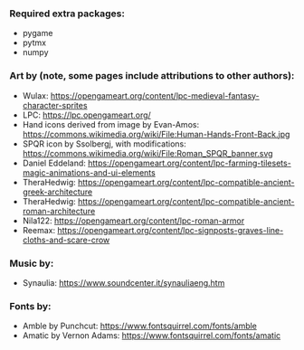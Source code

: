 ### Required extra packages:
- pygame
- pytmx
- numpy

### Art by (note, some pages include attributions to other authors):
- Wulax: https://opengameart.org/content/lpc-medieval-fantasy-character-sprites
- LPC: https://lpc.opengameart.org/
- Hand icons derived from image by Evan-Amos: https://commons.wikimedia.org/wiki/File:Human-Hands-Front-Back.jpg
- SPQR icon by Ssolbergj, with modifications: https://commons.wikimedia.org/wiki/File:Roman_SPQR_banner.svg
- Daniel Eddeland: https://opengameart.org/content/lpc-farming-tilesets-magic-animations-and-ui-elements
- TheraHedwig: https://opengameart.org/content/lpc-compatible-ancient-greek-architecture
- TheraHedwig: https://opengameart.org/content/lpc-compatible-ancient-roman-architecture
- Nila122: https://opengameart.org/content/lpc-roman-armor
- Reemax: https://opengameart.org/content/lpc-signposts-graves-line-cloths-and-scare-crow

### Music by:
- Synaulia: https://www.soundcenter.it/synauliaeng.htm

### Fonts by:
- Amble by Punchcut: https://www.fontsquirrel.com/fonts/amble
- Amatic by Vernon Adams: https://www.fontsquirrel.com/fonts/amatic